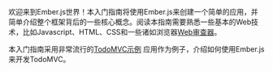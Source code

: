 欢迎来到Ember.js世界！本入门指南将使用Ember.js来创建一个简单的应用，并简单介绍整个框架背后的一些核心概念。阅读本指南需要熟悉一些基本的Web技术，比如Javascript、HTML、CSS和一些诸如浏览器[Web审查器](https://developers.google.com/chrome-developer-tools/)。

本入门指南采用非常流行的[TodoMVC示例](http://addyosmani.github.com/todomvc/) 应用作为例子，介绍如何使用Ember.js来开发TodoMVC。

